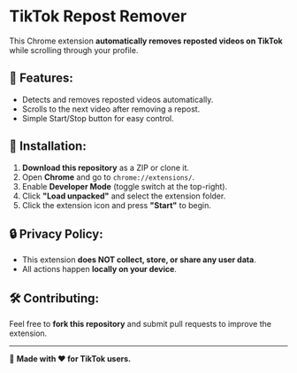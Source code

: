 # TikTok Repost Remover

This Chrome extension **automatically removes reposted videos on TikTok** while scrolling through your profile.

## 🚀 Features:
- Detects and removes reposted videos automatically.
- Scrolls to the next video after removing a repost.
- Simple Start/Stop button for easy control.

## 📌 Installation:
1. **Download this repository** as a ZIP or clone it.
2. Open **Chrome** and go to `chrome://extensions/`.
3. Enable **Developer Mode** (toggle switch at the top-right).
4. Click **"Load unpacked"** and select the extension folder.
5. Click the extension icon and press **"Start"** to begin.

## 🔒 Privacy Policy:
- This extension **does NOT collect, store, or share any user data**.
- All actions happen **locally on your device**.

## 🛠 Contributing:
Feel free to **fork this repository** and submit pull requests to improve the extension.

---
🚀 **Made with ❤️ for TikTok users.**
